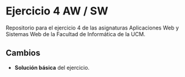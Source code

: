 # Ejercicio 4 AW / SW

Repositorio para el ejercicio 4 de las asignaturas Aplicaciones Web y Sistemas Web de la Facultad de Informática de la UCM.

## Cambios

- **Solución básica** del ejercicio.
